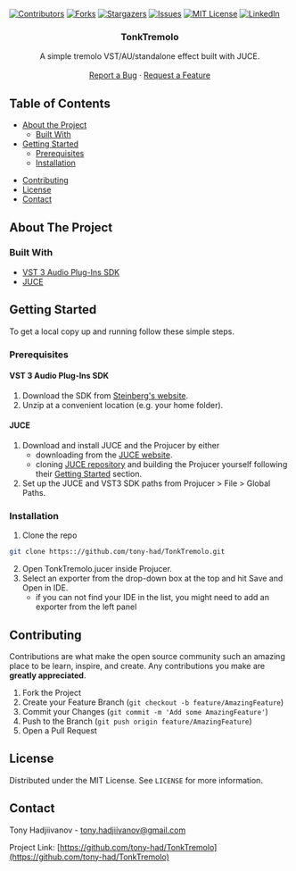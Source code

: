 <!-- PROJECT SHIELDS -->
<!--
*** I'm using markdown "reference style" links for readability.
*** Reference links are enclosed in brackets [ ] instead of parentheses ( ).
*** See the bottom of this document for the declaration of the reference variables
*** for contributors-url, forks-url, etc. This is an optional, concise syntax you may use.
*** https://www.markdownguide.org/basic-syntax/#reference-style-links
-->
[![Contributors][contributors-shield]][contributors-url]
[![Forks][forks-shield]][forks-url]
[![Stargazers][stars-shield]][stars-url]
[![Issues][issues-shield]][issues-url]
[![MIT License][license-shield]][license-url]
[![LinkedIn][linkedin-shield]][linkedin-url]


<!--
PROJECT LOGO
<br />
<p align="center">
  <a href="https://github.com/tony-had/TonkTremolo">
    <img src="images/logo.png" alt="Logo" width="80" height="80">
  </a>
-->
  <h3 align="center">TonkTremolo</h3>

  <p align="center">
    A simple tremolo VST/AU/standalone effect built with JUCE.
    <br />
    <br />
    <!-- <a href="https://github.com/tony-had/TonkTremolo">View Demo</a>
    · -->
    <a href="https://github.com/tony-had/TonkTremolo/issues">Report a Bug</a>
    ·
    <a href="https://github.com/tony-had/TonkTremolo/issues">Request a Feature</a>
  </p>
</p>



<!-- TABLE OF CONTENTS -->
## Table of Contents

* [About the Project](#about-the-project)
  * [Built With](#built-with)
* [Getting Started](#getting-started)
  * [Prerequisites](#prerequisites)
  * [Installation](#installation)
<!-- * [Usage](#usage)
* [Roadmap](#roadmap) -->
* [Contributing](#contributing)
* [License](#license)
* [Contact](#contact)
<!-- * [Acknowledgements](#acknowledgements) -->



<!-- ABOUT THE PROJECT -->
## About The Project

<!-- [![Product Name Screen Shot][product-screenshot]](https://example.com) -->


### Built With

* [VST 3 Audio Plug-Ins SDK](https://www.steinberg.net/en/company/developers.html)
* [JUCE](https://juce.com)


<!-- GETTING STARTED -->
## Getting Started

To get a local copy up and running follow these simple steps.

### Prerequisites

#### VST 3 Audio Plug-Ins SDK

1. Download the SDK from [Steinberg's website](https://www.steinberg.net/en/company/developers.html).
2. Unzip at a convenient location (e.g. your home folder).

#### JUCE

1. Download and install JUCE and the Projucer by either
   * downloading from the [JUCE website](https://shop.juce.com/get-juce/download).
   * cloning [JUCE repository](https://github.com/WeAreROLI/JUCE) and building the Projucer yourself following their [Getting Started](https://github.com/WeAreROLI/JUCE#getting-started) section.
2. Set up the JUCE and VST3 SDK paths from Projucer > File > Global Paths.


### Installation
 
1. Clone the repo
```sh
git clone https:://github.com/tony-had/TonkTremolo.git
```
2. Open TonkTremolo.jucer inside Projucer.
3. Select an exporter from the drop-down box at the top and hit Save and Open in IDE.
   * if you can not find your IDE in the list, you might need to add an exporter from the left panel



<!-- ## Usage

Use this space to show useful examples of how a project can be used. Additional screenshots, code examples and demos work well in this space. You may also link to more resources.

_For more examples, please refer to the [Documentation](https://example.com)_



## Roadmap

See the [open issues](https://github.com/tony-had/TonkTremolo/issues) for a list of proposed features (and known issues). -->



<!-- CONTRIBUTING -->
## Contributing

Contributions are what make the open source community such an amazing place to be learn, inspire, and create. Any contributions you make are **greatly appreciated**.

1. Fork the Project
2. Create your Feature Branch (`git checkout -b feature/AmazingFeature`)
3. Commit your Changes (`git commit -m 'Add some AmazingFeature'`)
4. Push to the Branch (`git push origin feature/AmazingFeature`)
5. Open a Pull Request



<!-- LICENSE -->
## License

Distributed under the MIT License. See `LICENSE` for more information.



<!-- CONTACT -->
## Contact

Tony Hadjiivanov - tony.hadjiivanov@gmail.com

Project Link: [https://github.com/tony-had/TonkTremolo](https://github.com/tony-had/TonkTremolo)

<!-- MARKDOWN LINKS & IMAGES -->
<!-- https://www.markdownguide.org/basic-syntax/#reference-style-links -->
[contributors-shield]: https://img.shields.io/github/contributors/tony-had/TonkTremolo.svg?style=flat-square
[contributors-url]: https://github.com/tony-had/TonkTremolo/graphs/contributors
[forks-shield]: https://img.shields.io/github/forks/tony-had/TonkTremolo.svg?style=flat-square
[forks-url]: https://github.com/tony-had/TonkTremolo/network/members
[stars-shield]: https://img.shields.io/github/stars/tony-had/TonkTremolo.svg?style=flat-square
[stars-url]: https://github.com/tony-had/TonkTremolo/stargazers
[issues-shield]: https://img.shields.io/github/issues/tony-had/TonkTremolo.svg?style=flat-square
[issues-url]: https://github.com/tony-had/TonkTremolo/issues
[license-shield]: https://img.shields.io/github/license/tony-had/TonkTremolo.svg?style=flat-square
[license-url]: https://github.com/tony-had/TonkTremolo/blob/master/LICENSE.txt
[linkedin-shield]: https://img.shields.io/badge/-LinkedIn-black.svg?style=flat-square&logo=linkedin&colorB=555
[linkedin-url]: https://www.linkedin.com/in/tonyhadjiivanov/
[product-screenshot]: images/screenshot.png